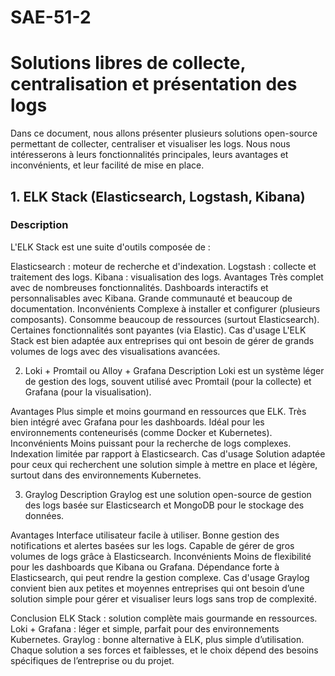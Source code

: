 # SAE-51-2
# Solutions libres de collecte, centralisation et présentation des logs
Dans ce document, nous allons présenter plusieurs solutions open-source permettant de collecter, centraliser et visualiser les logs. Nous nous intéresserons à leurs fonctionnalités principales, leurs avantages et inconvénients, et leur facilité de mise en place.

## 1. ELK Stack (Elasticsearch, Logstash, Kibana)
### Description
L'ELK Stack est une suite d'outils composée de :

Elasticsearch : moteur de recherche et d'indexation.
Logstash : collecte et traitement des logs.
Kibana : visualisation des logs.
Avantages
Très complet avec de nombreuses fonctionnalités.
Dashboards interactifs et personnalisables avec Kibana.
Grande communauté et beaucoup de documentation.
Inconvénients
Complexe à installer et configurer (plusieurs composants).
Consomme beaucoup de ressources (surtout Elasticsearch).
Certaines fonctionnalités sont payantes (via Elastic).
Cas d'usage
L'ELK Stack est bien adaptée aux entreprises qui ont besoin de gérer de grands volumes de logs avec des visualisations avancées.

2. Loki + Promtail ou Alloy + Grafana
Description
Loki est un système léger de gestion des logs, souvent utilisé avec Promtail (pour la collecte) et Grafana (pour la visualisation).

Avantages
Plus simple et moins gourmand en ressources que ELK.
Très bien intégré avec Grafana pour les dashboards.
Idéal pour les environnements conteneurisés (comme Docker et Kubernetes).
Inconvénients
Moins puissant pour la recherche de logs complexes.
Indexation limitée par rapport à Elasticsearch.
Cas d'usage
Solution adaptée pour ceux qui recherchent une solution simple à mettre en place et légère, surtout dans des environnements Kubernetes.

3. Graylog
Description
Graylog est une solution open-source de gestion des logs basée sur Elasticsearch et MongoDB pour le stockage des données.

Avantages
Interface utilisateur facile à utiliser.
Bonne gestion des notifications et alertes basées sur les logs.
Capable de gérer de gros volumes de logs grâce à Elasticsearch.
Inconvénients
Moins de flexibilité pour les dashboards que Kibana ou Grafana.
Dépendance forte à Elasticsearch, qui peut rendre la gestion complexe.
Cas d'usage
Graylog convient bien aux petites et moyennes entreprises qui ont besoin d’une solution simple pour gérer et visualiser leurs logs sans trop de complexité.

Conclusion
ELK Stack : solution complète mais gourmande en ressources.
Loki + Grafana : léger et simple, parfait pour des environnements Kubernetes.
Graylog : bonne alternative à ELK, plus simple d’utilisation.
Chaque solution a ses forces et faiblesses, et le choix dépend des besoins spécifiques de l’entreprise ou du projet.
